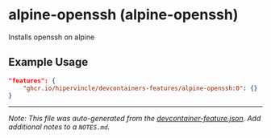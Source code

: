 
# alpine-openssh (alpine-openssh)

Installs openssh on alpine

## Example Usage

```json
"features": {
    "ghcr.io/hipervincle/devcontainers-features/alpine-openssh:0": {}
}
```





---

_Note: This file was auto-generated from the [devcontainer-feature.json](https://github.com/hipervincle/devcontainers-features/blob/main/src/alpine-openssh/devcontainer-feature.json).  Add additional notes to a `NOTES.md`._
